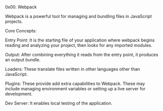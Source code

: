 0x00. Webpack

Webpack is a powerful tool for managing and bundling files in JavaScript projects.

Core Concepts:

Entry Point: It is the starting file of your application where webpack begins reading and analyzing your project, then looks for any imported modules.

Output: After combining everything it reads from the entry point, it produces an output bundle.

Loaders: These translate files written in other languages other than JavaScript.

Plugins: These provide add extra capabilities to Webpack. These may include managing environment variables or setting up a live server for development.

Dev Server: It enables local testing of the application.
